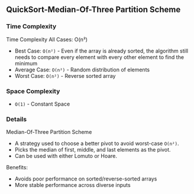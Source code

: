 ## QuickSort-Median-Of-Three Partition Scheme

### Time Complexity
Time Complexity
All Cases: O(n²)
- Best Case: `O(n²)` - Even if the array is already sorted, the algorithm still needs to compare every element with every other element to find the minimum
- Average Case: `O(n²)` - Random distribution of elements
- Worst Case: `O(n²)` - Reverse sorted array



### Space Complexity
- `O(1)` - Constant Space

### Details
Median-Of-Three Partition Scheme
- A strategy used to choose a better pivot to avoid worst-case `O(n²)`.
- Picks the median of first, middle, and last elements as the pivot.
- Can be used with either Lomuto or Hoare.

Benefits:
- Avoids poor performance on sorted/reverse-sorted arrays
- More stable performance across diverse inputs